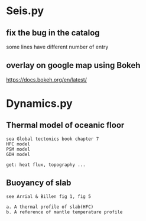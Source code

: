 # Seis.py

## fix the bug in the catalog
some lines have different number of entry

## overlay on google map using Bokeh
https://docs.bokeh.org/en/latest/

# Dynamics.py

## Thermal model of oceanic floor

    sea Global tectonics book chapter 7
    HFC model
    PSM model
    GDH model

    get: heat flux, topography ...

## Buoyancy of slab

    see Arrial & Billen fig 1, fig 5

    a. A thermal profile of slab(HFC)
    b. A reference of mantle temperature profile
